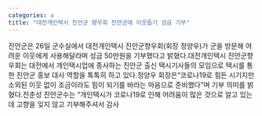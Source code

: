 ```yaml
---
categories: a
title: "대전개인택시 진안군 향우회 진안군에 이웃돕기 성금 기부"
---
```

진안군은 26일 군수실에서 대전개인택시 진안군향우회(회장 정양우)가 군을 방문해 어려운 이웃에게 사용해달라며 성금 50만원을 기부했다고 밝혔다.대전개인택시 진안군향우회는 대전에서 개인택시업에 종사하는 진안군 출신 택시기사들의 모임으로 택시를 통한 진안군 홍보 대사 역할을 톡톡히 하고 있다.정양우 회장은“코로나19로 힘든 시기지만 소외된 이웃 없이 조금이라도 힘이 되기를 바라는 마음으로 준비했다”며 기부 의미를 밝혔다.전춘성 진안군수는 “개인택시가 코로나19로 인해 어려움이 많은 것으로 알고 있는데 고향을 잊지 않고 기부해주셔서 감사